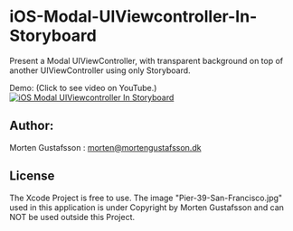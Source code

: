 # iOS-Modal-UIViewcontroller-In-Storyboard
Present a Modal UIViewController, with transparent background on top of another UIViewController using only Storyboard. 

Demo: (Click to see video on YouTube.) 
[![iOS Modal UIViewcontroller In Storyboard](http://i.imgur.com/D7CcGG7.jpg)](https://youtu.be/aB05VddAUdw)

## Author:
Morten Gustafsson : morten@mortengustafsson.dk

## License
The Xcode Project is free to use. The image "Pier-39-San-Francisco.jpg" used in this application is under Copyright by Morten Gustafsson and can NOT be used outside this Project. 
